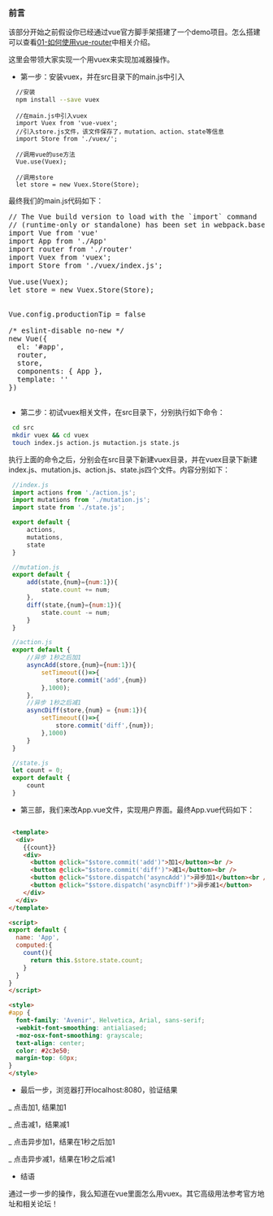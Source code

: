 ### 前言

该部分开始之前假设你已经通过vue官方脚手架搭建了一个demo项目。怎么搭建可以查看[01-如何使用vue-router](https://github.com/woai30231/vue-development-notebook/tree/master/vue-router)中相关介绍。

这里会带领大家实现一个用vuex来实现加减器操作。

* 第一步：安装vuex，并在src目录下的main.js中引入

``` bash
  //安装
  npm install --save vuex
```

```javascipt
  //在main.js中引入vuex
  import Vuex from 'vue-vuex';
  //引入store.js文件，该文件保存了，mutation、action、state等信息
  import Store from './vuex/';
  
  //调用vue的use方法
  Vue.use(Vuex);
  
  //调用store
  let store = new Vuex.Store(Store);
```

最终我们的main.js代码如下：

<pre>
// The Vue build version to load with the `import` command
// (runtime-only or standalone) has been set in webpack.base.conf with an alias.
import Vue from 'vue'
import App from './App'
import router from './router'
import Vuex from 'vuex';
import Store from './vuex/index.js';

Vue.use(Vuex);
let store = new Vuex.Store(Store);


Vue.config.productionTip = false

/* eslint-disable no-new */
new Vue({
  el: '#app',
  router,
  store,
  components: { App },
  template: '<App/>'
})

</pre>

* 第二步：初试vuex相关文件，在src目录下，分别执行如下命令：

```bash
 cd src 
 mkdir vuex && cd vuex 
 touch index.js action.js mutaction.js state.js
```

执行上面的命令之后，分别会在src目录下新建vuex目录，并在vuex目录下新建index.js、mutation.js、action.js、state.js四个文件。内容分别如下：

```javascript
 //index.js
 import actions from './action.js';
 import mutations from './mutation.js';
 import state from './state.js';

 export default {
     actions,
     mutations,
     state
 }
```

```mutation.js
 //mutation.js
 export default {
     add(state,{num}={num:1}){
         state.count += num;
     },
     diff(state,{num}={num:1}){
         state.count -= num;
     }
 }
```

```javascript
 //action.js
 export default {
     //异步 1秒之后加1
     asyncAdd(store,{num}={num:1}){
         setTimeout(()=>{
             store.commit('add',{num})
         },1000);
     },
     //异步 1秒之后减1
     asyncDiff(store,{num} = {num:1}){
         setTimeout(()=>{
             store.commit('diff',{num});
         },1000)
     }
 }
```

```javascript
 //state.js
 let count = 0;
 export default {
     count
 }
```

* 第三部，我们来改App.vue文件，实现用户界面。最终App.vue代码如下：


```html

 <template>
  <div>
    {{count}}
    <div>
      <button @click="$store.commit('add')">加1</button><br />
      <button @click="$store.commit('diff')">减1</button><br />
      <button @click="$store.dispatch('asyncAdd')">异步加1</button><br />
      <button @click="$store.dispatch('asyncDiff')">异步减1</button>
    </div>
  </div>
</template>

<script>
export default {
  name: 'App',
  computed:{
    count(){
      return this.$store.state.count;
    }
  }
}
</script>

<style>
#app {
  font-family: 'Avenir', Helvetica, Arial, sans-serif;
  -webkit-font-smoothing: antialiased;
  -moz-osx-font-smoothing: grayscale;
  text-align: center;
  color: #2c3e50;
  margin-top: 60px;
}
</style>


```


* 最后一步，浏览器打开localhost:8080，验证结果

_ 点击加1, 结果加1

_ 点击减1，结果减1

_ 点击异步加1，结果在1秒之后加1

_ 点击异步减1，结果在1秒之后减1

* 结语

通过一步一步的操作，我么知道在vue里面怎么用vuex。其它高级用法参考官方地址和相关论坛！




